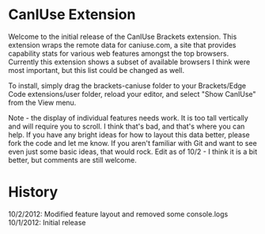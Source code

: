 CanIUse Extension
=================

Welcome to the initial release of the CanIUse Brackets extension. This extension
wraps the remote data for caniuse.com, a site that provides capability stats for 
various web features amongst the top browsers. Currently this extension shows a
subset of available browsers I think were most important, but this list could be 
changed as well.

To install, simply drag the brackets-caniuse folder to your Brackets/Edge Code 
extensions/user folder, reload your editor, and select "Show CanIUse" from the
View menu.

Note - the display of individual features needs work. It is too tall vertically 
and will require you to scroll. I think that's bad, and that's where you can help.
If you have any bright ideas for how to layout this data better, please fork the code
and let me know. If you aren't familiar with Git and want to see even just some basic
ideas, that would rock. Edit as of 10/2 - I think it is a bit better, but comments
are still welcome.

History
=======
10/2/2012: Modified feature layout and removed some console.logs
10/1/2012: Initial release